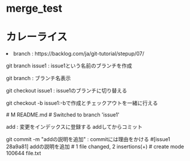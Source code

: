 # merge_test
<h1>カレーライス</h1>
<li>branch : https://backlog.com/ja/git-tutorial/stepup/07/</li>
<p>git branch issue1 : issue1という名前のブランチを作成
<p>git branch : ブランチ名表示
<p>git checkout issue1 : issue1のブランチに切り替える</p>
<p>git checkout -b issue1:-bで作成とチェックアウトを一緒に行える</p>
# M       README.md
# Switched to branch 'issue1'
<p>add : 変更をインデックスに登録する
addしてからコミット
<p>git commit -m "addの説明を追加" : commitには理由をかける
#[issue1 28a9a81] addの説明を追加
# 1 file changed, 2 insertions(+)
# create mode 100644 file.txt
